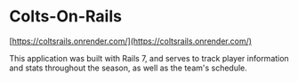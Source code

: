 # Colts-On-Rails

[https://coltsrails.onrender.com/](https://coltsrails.onrender.com/)

This application was built with Rails 7, and serves to track player information and stats throughout the season, as well as the team's schedule.


